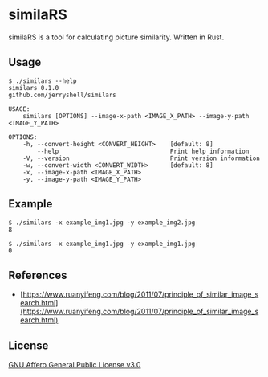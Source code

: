 # similaRS

similaRS is a tool for calculating picture similarity. Written in Rust.

## Usage

```
$ ./similars --help
similars 0.1.0
github.com/jerryshell/similars

USAGE:
    similars [OPTIONS] --image-x-path <IMAGE_X_PATH> --image-y-path <IMAGE_Y_PATH>

OPTIONS:
    -h, --convert-height <CONVERT_HEIGHT>    [default: 8]
        --help                               Print help information
    -V, --version                            Print version information
    -w, --convert-width <CONVERT_WIDTH>      [default: 8]
    -x, --image-x-path <IMAGE_X_PATH>        
    -y, --image-y-path <IMAGE_Y_PATH>
```

## Example

```
$ ./similars -x example_img1.jpg -y example_img2.jpg
8
```

```
$ ./similars -x example_img1.jpg -y example_img1.jpg
0
```

## References

* [https://www.ruanyifeng.com/blog/2011/07/principle_of_similar_image_search.html](https://www.ruanyifeng.com/blog/2011/07/principle_of_similar_image_search.html)

## License

[GNU Affero General Public License v3.0](https://choosealicense.com/licenses/agpl-3.0/)
